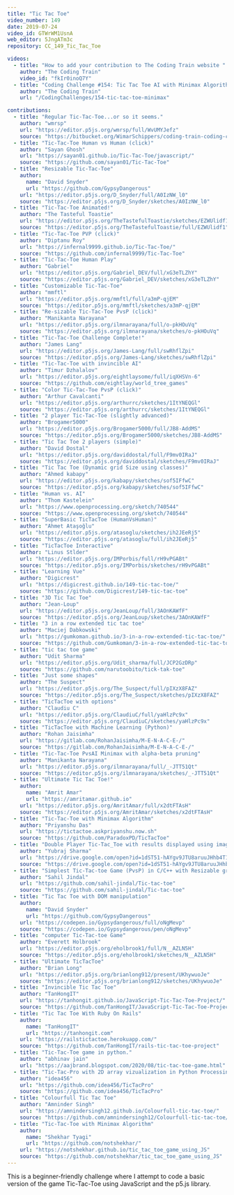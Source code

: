 ```yaml
---
title: "Tic Tac Toe"
video_number: 149
date: 2019-07-24
video_id: GTWrWM1UsnA
web_editor: 5JngATm3c
repository: CC_149_Tic_Tac_Toe

videos:
  - title: "How to add your contribution to The Coding Train website "
    author: "The Coding Train"
    video_id: "fkIr0inoQ7Y"
  - title: "Coding Challenge #154: Tic Tac Toe AI with Minimax Algorithm"
    author: "The Coding Train"
    url: "/CodingChallenges/154-tic-tac-toe-minimax"

contributions:
  - title: "Regular Tic-Tac-Toe...or so it seems."
    author: "wmrsp"
    url: "https://editor.p5js.org/wmrsp/full/WvUMYJefz"
    source: "https://bitbucket.org/WimarSchippers/coding-train-coding-challenges-p5.js/src/master/149-tic-tac-toe/"
  - title: "Tic-Tac-Toe Human vs Human (click)"
    author: "Sayan Ghosh"
    url: "https://sayan01.github.io/Tic-Tac-Toe/javascript/"
    source: "https://github.com/sayan01/Tic-Tac-Toe"
  - title: "Resizable Tic-Tac-Toe"
    author:
      name: "David Snyder"
      url: "https://github.com/GypsyDangerous"
    url: "https://editor.p5js.org/D_Snyder/full/A0IzNW_l0"
    source: "https://editor.p5js.org/D_Snyder/sketches/A0IzNW_l0"
  - title: "Tic-Tac-Toe Animated!"
    author: "The Tasteful Toastie"
    url: "https://editor.p5js.org/TheTastefulToastie/sketches/EZWUlidf1"
    source: "https://editor.p5js.org/TheTastefulToastie/full/EZWUlidf1"
  - title: "Tic-Tac-Toe PVP (click)"
    author: "Diptanu Roy"
    url: "https://infernal9999.github.io/Tic-Tac-Toe/"
    source: "https://github.com/infernal9999/Tic-Tac-Toe"
  - title: "Tic-Tac-Toe Human Play"
    author: "Gabriel"
    url: "https://editor.p5js.org/Gabriel_DEV/full/xG3eTLZhY"
    source: "https://editor.p5js.org/Gabriel_DEV/sketches/xG3eTLZhY"
  - title: "Customizable Tic-Tac-Toe"
    author: "mmftl"
    url: "https://editor.p5js.org/mmftl/full/a3mP-qjEM"
    source: "https://editor.p5js.org/mmftl/sketches/a3mP-qjEM"
  - title: "Re-sizable Tic-Tac-Toe PvsP (click)"
    author: "Manikanta Narayana"
    url: "https://editor.p5js.org/ilmnarayana/full/o-pkHOuVq"
    source: "https://editor.p5js.org/ilmnarayana/sketches/o-pkHOuVq"
  - title: "Tic-Tac-Toe Challenge Complete!"
    author: "James Lang"
    url: "https://editor.p5js.org/James-Lang/full/swRhflZpi"
    source: "https://editor.p5js.org/James-Lang/sketches/swRhflZpi"
  - title: "Tic-Tac-Toe with invincible AI"
    author: "Timur Dzhalalov"
    url: "https://editor.p5js.org/eightlaysome/full/iqXHSVn-6"
    source: "https://github.com/eightlay/world_tree_games"
  - title: "Color Tic-Tac-Toe PvsP (click)"
    author: "Arthur Cavalcanti"
    url: "https://editor.p5js.org/arthurrc/sketches/1ItYNEQGl"
    source: "https://editor.p5js.org/arthurrc/sketches/1ItYNEQGl"
  - title: "2 player Tic-Tac-Toe (slightly advanced)"
    author: "Brogamer5000"
    url: "https://editor.p5js.org/Brogamer5000/full/JB8-AddMS"
    source: "https://editor.p5js.org/Brogamer5000/sketches/JB8-AddMS"
  - title: "Tic Tac Toe 2 players (simple)"
    author: "David Dostal"
    url: "https://editor.p5js.org/daviddostal/full/F9mv0IRaJ"
    source: "https://editor.p5js.org/daviddostal/sketches/F9mv0IRaJ"
  - title: "Tic Tac Toe (Dynamic grid Size using classes)"
    author: "Ahmed kabapy"
    url: "https://editor.p5js.org/kabapy/sketches/sof5IFfwC"
    source: "https://editor.p5js.org/kabapy/sketches/sof5IFfwC"
  - title: "Human vs. AI"
    author: "Thom Kastelein"
    url: "https://www.openprocessing.org/sketch/740544"
    source: "https://www.openprocessing.org/sketch/740544"
  - title: "SuperBasic TicTacToe (HumanVsHuman)"
    author: "Ahmet Ataşoğlu"
    url: "https://editor.p5js.org/atasoglu/sketches/ih2JEeRj5"
    source: "https://editor.p5js.org/atasoglu/full/ih2JEeRj5"
  - title: "TicTacToe Interactive"
    author: "Linus Stlder"
    url: "https://editor.p5js.org/IMPorbis/full/rH9vPGABt"
    source: "https://editor.p5js.org/IMPorbis/sketches/rH9vPGABt"
  - title: "Learning Vue"
    author: "Digicrest"
    url: "https://digicrest.github.io/149-tic-tac-toe/"
    source: "https://github.com/Digicrest/149-tic-tac-toe"
  - title: "3D Tic Tac Toe"
    author: "Jean-Loup"
    url: "https://editor.p5js.org/JeanLoup/full/3AOnKAWfF"
    source: "https://editor.p5js.org/JeanLoup/sketches/3AOnKAWfF"
  - title: "3 in a row extended tic tac toe"
    author: "Maciej Dabkowski"
    url: "https://gumkoman.github.io/3-in-a-row-extended-tic-tac-toe/"
    source: "https://github.com/Gumkoman/3-in-a-row-extended-tic-tac-toe"
  - title: "tic tac toe game"
    author: "Udit Sharma"
    url: "https://editor.p5js.org/Udit_sharma/full/JCP2GzDRp"
    source: "https://github.com/narutoobito/tick-tak-toe"
  - title: "Just some shapes"
    author: "The Suspect"
    url: "https://editor.p5js.org/The_Suspect/full/pIXzX8FAZ"
    source: "https://editor.p5js.org/The_Suspect/sketches/pIXzX8FAZ"
  - title: "TicTacToe with options"
    author: "Claudiu C"
    url: "https://editor.p5js.org/ClaudiuC/full/yaHlzPc9x"
    source: "https://editor.p5js.org/ClaudiuC/sketches/yaHlzPc9x"
  - title: "TicTacToe with Machine Learning (Python)"
    author: "Rohan Jaisimha"
    url: "https://gitlab.com/RohanJaisimha/M-E-N-A-C-E-/"
    source: "https://gitlab.com/RohanJaisimha/M-E-N-A-C-E-/"
  - title: "Tic-Tac-Toe PvsAI Minimax with alpha-beta pruning"
    author: "Manikanta Narayana"
    url: "https://editor.p5js.org/ilmnarayana/full/_-JTT51Qt"
    source: "https://editor.p5js.org/ilmnarayana/sketches/_-JTT51Qt"
  - title: "Ultimate Tic Tac Toe!"
    author:
      name: "Amrit Amar"
      url: "https://amritamar.github.io"
    url: "https://editor.p5js.org/AmritAmar/full/x2dtFTAsH"
    source: "https://editor.p5js.org/AmritAmar/sketches/x2dtFTAsH"
  - title: "Tic-Tac-Toe with Minimax Algorithm"
    author: "Priyanshu Das"
    url: "https://tictactoe.askpriyanshu.now.sh"
    source: "https://github.com/ParadoxPD/TicTacToe"
  - title: "Double Player Tic-Tac_Toe with results displayed using images in processing"
    author: "Yubraj Sharma"
    url: "https://drive.google.com/open?id=1dST51-hAYgv9JTU8aruuJHhb4T1BR06w"
    source: "https://drive.google.com/open?id=1dST51-hAYgv9JTU8aruuJHhb4T1BR06w"
  - title: "Simplest Tic-Tac-toe Game (PvsP) in C/C++ with Resizable grid"
    author: "Sahil Jindal"
    url: "https://github.com/sahil-jindal/Tic-tac-toe"
    source: "https://github.com/sahil-jindal/Tic-tac-toe"
  - title: "Tic Tac Toe with DOM manipulation"
    author:
      name: "David Snyder"
      url: "https://github.com/GypsyDangerous"
    url: "https://codepen.io/Gypsydangerous/full/oNgMevp"
    source: "https://codepen.io/Gypsydangerous/pen/oNgMevp"
  - title: "computer Tic-Tac-toe Game"
    author: "Everett Holbrook"
    url: "https://editor.p5js.org/eholbrook1/full/N__AZLN5H"
    source: "https://editor.p5js.org/eholbrook1/sketches/N__AZLN5H"
  - title: "Ultimate TicTacToe"
    author: "Brian Long"
    url: "https://editor.p5js.org/brianlong912/present/UKhywuoJe"
    source: "https://editor.p5js.org/brianlong912/sketches/UKhywuoJe"
  - title: "Invincible Tic Tac Toe"
    author: "TanHongIT"
    url: "https://tanhongit.github.io/JavaScript-Tic-Tac-Toe-Project/"
    source: "https://github.com/TanHongIT/JavaScript-Tic-Tac-Toe-Project"
  - title: "Tic Tac Toe With Ruby On Rails"
    author:
      name: "TanHongIT"
      url: "https://tanhongit.com"
    url: "https://railstictactoe.herokuapp.com/"
    source: "https://github.com/TanHongIT/rails-tic-tac-toe-project"
  - title: "Tic-Tac-Toe game in python."
    author: "abhinav jain"
    url: "https://aajbrand.blogspot.com/2020/08/tic-tac-toe-game.html"
  - title: "Tic-Tac-Pro with 2D array vizualization in Python Processing"
    author: "idea456"
    url: "https://github.com/idea456/TicTacPro"
    source: "https://github.com/idea456/TicTacPro"
  - title: "Colourfull Tic Tac Toe"
    author: "Amninder Singh"
    url: "https://amnindersingh12.github.io/Colourfull-tic-tac-toe/"
    source: "https://github.com/amnindersingh12/Colourfull-tic-tac-toe/tree/main"
  - title: "Tic-Tac-Toe with Minimax Algorithm"
    author:
      name: "Shekhar Tyagi"
      url: "https://github.com/notshekhar/"
    url: "https://notshekhar.github.io/tic_tac_toe_game_using_JS"
    source: "https://github.com/notshekhar/tic_tac_toe_game_using_JS"
---
```

This is a beginner-friendly challenge where I attempt to code a basic version of the game Tic-Tac-Toe using JavaScript and the p5.js library.
